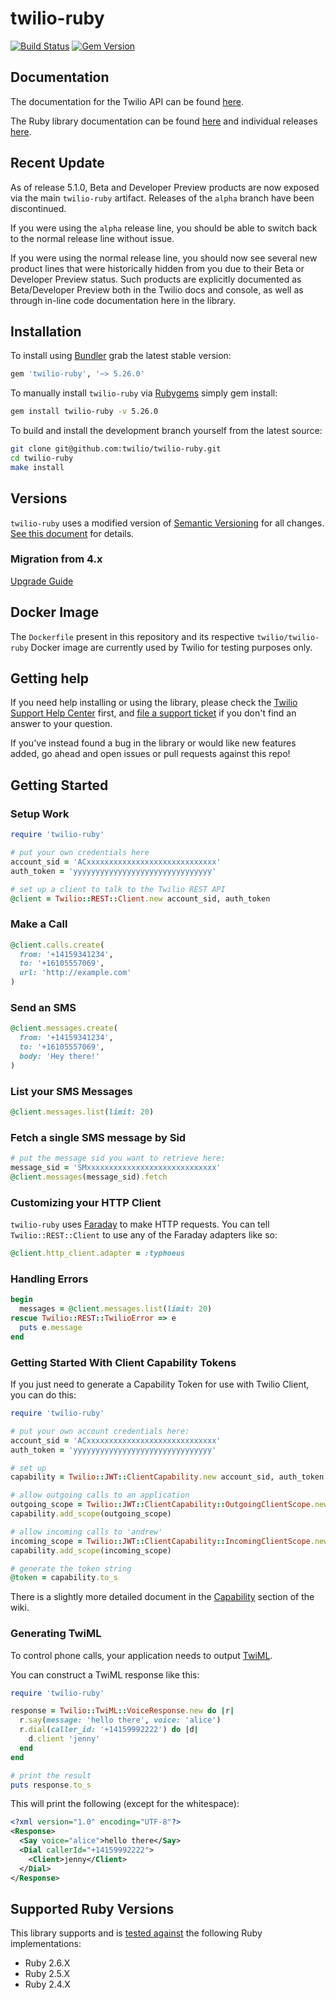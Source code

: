 # twilio-ruby

[![Build Status](https://img.shields.io/travis/twilio/twilio-ruby.svg)][travis]
[![Gem Version](https://img.shields.io/gem/v/twilio-ruby.svg)](https://rubygems.org/gems/twilio-ruby)

## Documentation

The documentation for the Twilio API can be found [here][apidocs].

The Ruby library documentation can be found [here][libdocs] and individual releases [here][refdocs].

## Recent Update

As of release 5.1.0, Beta and Developer Preview products are now exposed via
the main `twilio-ruby` artifact. Releases of the `alpha` branch have been
discontinued.

If you were using the `alpha` release line, you should be able to switch back
to the normal release line without issue.

If you were using the normal release line, you should now see several new
product lines that were historically hidden from you due to their Beta or
Developer Preview status. Such products are explicitly documented as
Beta/Developer Preview both in the Twilio docs and console, as well as through
in-line code documentation here in the library.

## Installation

To install using [Bundler][bundler] grab the latest stable version:

```ruby
gem 'twilio-ruby', '~> 5.26.0'
```

To manually install `twilio-ruby` via [Rubygems][rubygems] simply gem install:

```bash
gem install twilio-ruby -v 5.26.0
```

To build and install the development branch yourself from the latest source:

```bash
git clone git@github.com:twilio/twilio-ruby.git
cd twilio-ruby
make install
```

## Versions

`twilio-ruby` uses a modified version of [Semantic Versioning](https://semver.org) for all changes. [See this document](VERSIONS.md) for details.

### Migration from 4.x

[Upgrade Guide][upgrade]

## Docker Image

The `Dockerfile` present in this repository and its respective `twilio/twilio-ruby` Docker image are currently used by Twilio for testing purposes only.

## Getting help

If you need help installing or using the library, please check the [Twilio Support Help Center](https://support.twilio.com) first, and [file a support ticket](https://twilio.com/help/contact) if you don't find an answer to your question.

If you've instead found a bug in the library or would like new features added, go ahead and open issues or pull requests against this repo!

## Getting Started

### Setup Work

```ruby
require 'twilio-ruby'

# put your own credentials here
account_sid = 'ACxxxxxxxxxxxxxxxxxxxxxxxxxxxxx'
auth_token = 'yyyyyyyyyyyyyyyyyyyyyyyyyyyyyyy'

# set up a client to talk to the Twilio REST API
@client = Twilio::REST::Client.new account_sid, auth_token
```

### Make a Call

```ruby
@client.calls.create(
  from: '+14159341234',
  to: '+16105557069',
  url: 'http://example.com'
)
```

### Send an SMS

```ruby
@client.messages.create(
  from: '+14159341234',
  to: '+16105557069',
  body: 'Hey there!'
)
```

### List your SMS Messages

```ruby
@client.messages.list(limit: 20)
```

### Fetch a single SMS message by Sid

```ruby
# put the message sid you want to retrieve here:
message_sid = 'SMxxxxxxxxxxxxxxxxxxxxxxxxxxxxx'
@client.messages(message_sid).fetch
```

### Customizing your HTTP Client

`twilio-ruby` uses [Faraday][faraday] to make HTTP requests. You can tell `Twilio::REST::Client` to use any of the Faraday adapters like so:

```ruby
@client.http_client.adapter = :typhoeus
```

### Handling Errors

```ruby
begin
  messages = @client.messages.list(limit: 20)
rescue Twilio::REST::TwilioError => e
  puts e.message
end
```

### Getting Started With Client Capability Tokens

If you just need to generate a Capability Token for use with Twilio Client, you can do this:

```ruby
require 'twilio-ruby'

# put your own account credentials here:
account_sid = 'ACxxxxxxxxxxxxxxxxxxxxxxxxxxxxx'
auth_token = 'yyyyyyyyyyyyyyyyyyyyyyyyyyyyyyy'

# set up
capability = Twilio::JWT::ClientCapability.new account_sid, auth_token

# allow outgoing calls to an application
outgoing_scope = Twilio::JWT::ClientCapability::OutgoingClientScope.new 'AP11111111111111111111111111111111'
capability.add_scope(outgoing_scope)

# allow incoming calls to 'andrew'
incoming_scope = Twilio::JWT::ClientCapability::IncomingClientScope.new 'andrew'
capability.add_scope(incoming_scope)

# generate the token string
@token = capability.to_s
```

There is a slightly more detailed document in the [Capability][capability] section of the wiki.

### Generating TwiML

To control phone calls, your application needs to output [TwiML][twiml].

You can construct a TwiML response like this:

```ruby
require 'twilio-ruby'

response = Twilio::TwiML::VoiceResponse.new do |r|
  r.say(message: 'hello there', voice: 'alice')
  r.dial(caller_id: '+14159992222') do |d|
    d.client 'jenny'
  end
end

# print the result
puts response.to_s
```

This will print the following (except for the whitespace):

```xml
<?xml version="1.0" encoding="UTF-8"?>
<Response>
  <Say voice="alice">hello there</Say>
  <Dial callerId="+14159992222">
    <Client>jenny</Client>
  </Dial>
</Response>
```

## Supported Ruby Versions

This library supports and is [tested against][travis] the following Ruby implementations:

- Ruby 2.6.X
- Ruby 2.5.X
- Ruby 2.4.X

[apidocs]: https://www.twilio.com/docs/api
[twiml]: https://www.twilio.com/docs/api/twiml
[libdocs]: https://www.twilio.com/docs/libraries/ruby
[refdocs]: https://twilio.github.io/twilio-ruby
[capability]: https://github.com/twilio/twilio-ruby/wiki/JWT-Tokens
[examples]: https://github.com/twilio/twilio-ruby/blob/master/examples
[wiki]: https://github.com/twilio/twilio-ruby/wiki
[bundler]: https://bundler.io
[rubygems]: https://rubygems.org
[gem]: https://rubygems.org/gems/twilio
[travis]: https://travis-ci.org/twilio/twilio-ruby
[upgrade]: https://github.com/twilio/twilio-ruby/wiki/Ruby-Version-5.x-Upgrade-Guide
[issues]: https://github.com/twilio/twilio-ruby/issues
[faraday]: https://github.com/lostisland/faraday
